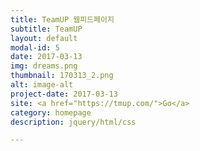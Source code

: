 ```yaml
---
title: TeamUP 웹피드페이지
subtitle: TeamUP
layout: default
modal-id: 5
date: 2017-03-13
img: dreams.png
thumbnail: 170313_2.png
alt: image-alt
project-date: 2017-03-13
site: <a href="https://tmup.com/">Go</a>
category: homepage
description: jquery/html/css

---
```

